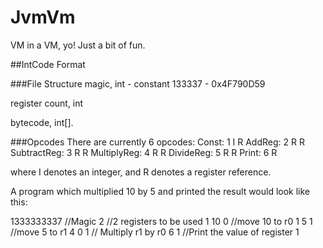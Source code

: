 JvmVm
=====

VM in a VM, yo! Just a bit of fun. 

##IntCode Format

###File Structure
magic, int - constant 133337 - 0x4F790D59

register count, int

bytecode, int[].

###Opcodes
There are currently 6 opcodes:
Const: 1 I R
AddReg: 2 R R
SubtractReg: 3 R R
MultiplyReg: 4 R R
DivideReg: 5 R R
Print: 6 R

where I denotes an integer, and R denotes a register reference. 

A program which multiplied 10 by 5 and printed the result would look like this:

1333333337 //Magic
2 //2 registers to be used
1 10 0 //move 10 to r0
1 5 1 //move 5 to r1
4 0 1 // Multiply r1 by r0
6 1 //Print the value of register 1